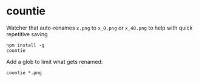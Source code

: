 countie
===

Watcher that auto-renames `x.png` to `x_0.png` or `x_48.png` to help with quick repetitive saving

```
npm install -g
countie
```

Add a glob to limit what gets renamed:


```
countie *.png
```
